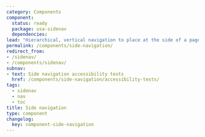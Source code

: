 ```yaml
---
category: Components
component:
  status: ready
  package: usa-sidenav
  dependencies:
lead: "Hierarchical, vertical navigation to place at the side of a page."
permalink: /components/side-navigation/
redirect_from:
- /sidenav/
- /components/sidenav/
subnav:
- text: Side navigation accessibility tests
  href: /components/side-navigation/accessibility-tests/
tags:
  - sidenav
  - nav
  - toc
title: Side navigation
type: component
changelog:
  key: component-side-navigation
---
```

